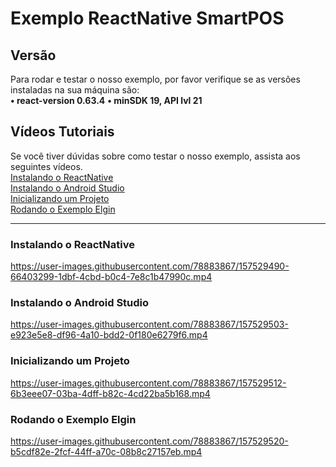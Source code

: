 # Exemplo ReactNative SmartPOS

## Versão
Para rodar e testar o nosso exemplo, por favor verifique se as versões instaladas na sua máquina são:<br>
**• react-version 0.63.4**
**• minSDK 19, API lvl 21**

## Vídeos Tutoriais
Se você tiver dúvidas sobre como testar o nosso exemplo, assista aos seguintes vídeos.
<br>
[Instalando o ReactNative](#instalando-o-reactnative)
<br>
[Instalando o Android Studio](#instalando-o-android-studio)
<br>
[Inicializando um Projeto](#inicializando-um-projeto)
<br>
[Rodando o Exemplo Elgin](#rodando-o-exemplo-elgin)

<hr>

### Instalando o ReactNative


https://user-images.githubusercontent.com/78883867/157529490-66403299-1dbf-4cbd-b0c4-7e8c1b47990c.mp4


### Instalando o Android Studio


https://user-images.githubusercontent.com/78883867/157529503-e923e5e8-df96-4a10-bdd2-0f180e6279f6.mp4


### Inicializando um Projeto


https://user-images.githubusercontent.com/78883867/157529512-6b3eee07-03ba-4dff-b82c-4cd22ba5b168.mp4


### Rodando o Exemplo Elgin


https://user-images.githubusercontent.com/78883867/157529520-b5cdf82e-2fcf-44ff-a70c-08b8c27157eb.mp4

